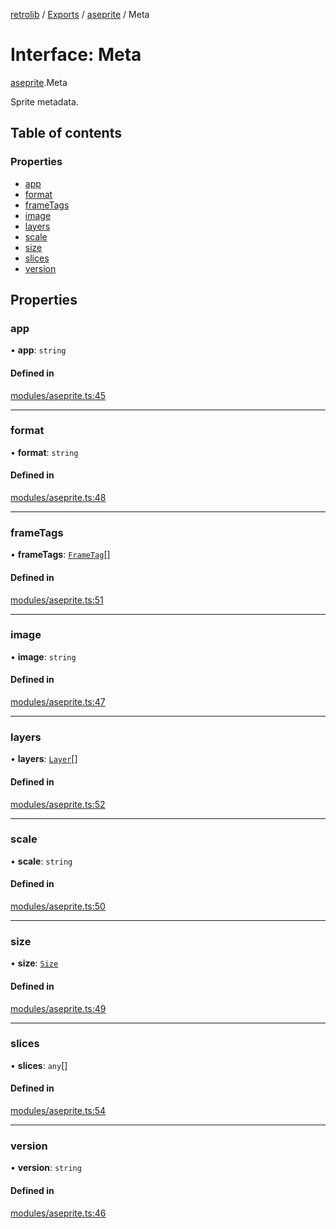[retrolib](../README.md) / [Exports](../modules.md) / [aseprite](../modules/aseprite.md) / Meta

# Interface: Meta

[aseprite](../modules/aseprite.md).Meta

Sprite metadata.

## Table of contents

### Properties

- [app](aseprite.Meta.md#app)
- [format](aseprite.Meta.md#format)
- [frameTags](aseprite.Meta.md#frametags)
- [image](aseprite.Meta.md#image)
- [layers](aseprite.Meta.md#layers)
- [scale](aseprite.Meta.md#scale)
- [size](aseprite.Meta.md#size)
- [slices](aseprite.Meta.md#slices)
- [version](aseprite.Meta.md#version)

## Properties

### app

• **app**: `string`

#### Defined in

[modules/aseprite.ts:45](https://github.com/philbgarner/retrolib/blob/9851c78/src/modules/aseprite.ts#L45)

___

### format

• **format**: `string`

#### Defined in

[modules/aseprite.ts:48](https://github.com/philbgarner/retrolib/blob/9851c78/src/modules/aseprite.ts#L48)

___

### frameTags

• **frameTags**: [`FrameTag`](aseprite.FrameTag.md)[]

#### Defined in

[modules/aseprite.ts:51](https://github.com/philbgarner/retrolib/blob/9851c78/src/modules/aseprite.ts#L51)

___

### image

• **image**: `string`

#### Defined in

[modules/aseprite.ts:47](https://github.com/philbgarner/retrolib/blob/9851c78/src/modules/aseprite.ts#L47)

___

### layers

• **layers**: [`Layer`](aseprite.Layer.md)[]

#### Defined in

[modules/aseprite.ts:52](https://github.com/philbgarner/retrolib/blob/9851c78/src/modules/aseprite.ts#L52)

___

### scale

• **scale**: `string`

#### Defined in

[modules/aseprite.ts:50](https://github.com/philbgarner/retrolib/blob/9851c78/src/modules/aseprite.ts#L50)

___

### size

• **size**: [`Size`](aseprite.Size.md)

#### Defined in

[modules/aseprite.ts:49](https://github.com/philbgarner/retrolib/blob/9851c78/src/modules/aseprite.ts#L49)

___

### slices

• **slices**: `any`[]

#### Defined in

[modules/aseprite.ts:54](https://github.com/philbgarner/retrolib/blob/9851c78/src/modules/aseprite.ts#L54)

___

### version

• **version**: `string`

#### Defined in

[modules/aseprite.ts:46](https://github.com/philbgarner/retrolib/blob/9851c78/src/modules/aseprite.ts#L46)
